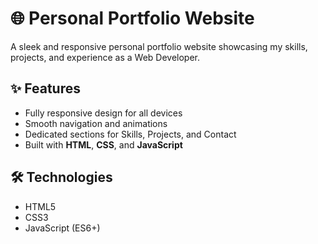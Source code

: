 # 🌐 Personal Portfolio Website

A sleek and responsive personal portfolio website showcasing my skills, projects, and experience as a Web Developer.

## ✨ Features
- Fully responsive design for all devices
- Smooth navigation and animations
- Dedicated sections for Skills, Projects, and Contact
- Built with **HTML**, **CSS**, and **JavaScript**

## 🛠 Technologies
- HTML5
- CSS3
- JavaScript (ES6+)


